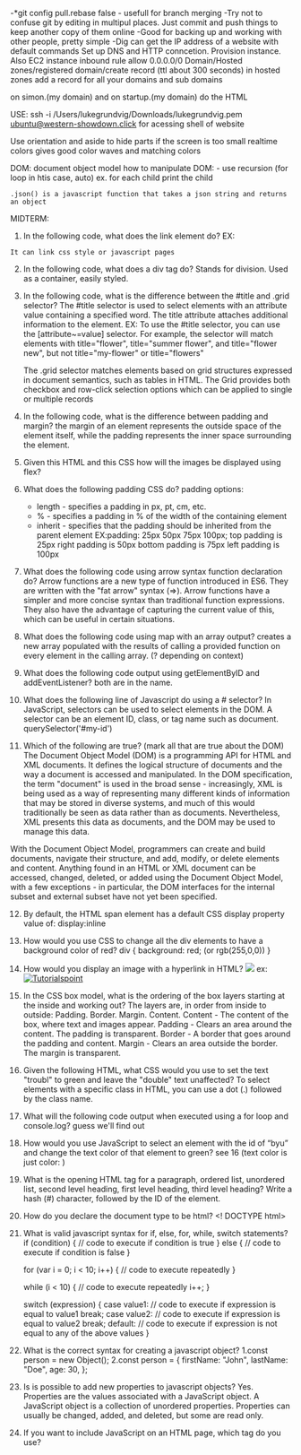 -*git config pull.rebase false - usefull for branch merging
-Try not to confuse git by editing in multipul places. Just commit and push things to keep another copy of them online
-Good for backing up and working with other people, pretty simple
-Dig can get the IP address of a website with default commands
Set up DNS and HTTP conncetion. Provision instance. Also EC2 instance
inbound rule allow 0.0.0.0/0
Domain/Hosted zones/registered domain/create record (ttl about 300 seconds) 
in hosted zones add a record for all your domains and sub domains

on simon.(my domain) and on startup.(my domain) do the HTML

USE: ssh -i /Users/lukegrundvig/Downloads/lukegrundvig.pem ubuntu@western-showdown.click
for acessing shell of website

Use orientation and aside to hide parts if the screen is too small
realtime colors gives good color waves and matching colors

DOM: document object model
how to manipulate DOM:
    - use recursion (for loop in htis case, auto) ex. for each child print the child


    .json() is a javascript function that takes a json string and returns an object


MIDTERM:

1. In the following code, what does the link element do?
 EX:   <head>
  <link rel="stylesheet" href="styles.css">
    </head>

    It can link css style or javascript pages

2. In the following code,  what does a div tag do?
    Stands for division. Used as a container, easily styled.
3. In the following code, what is the difference between the #title and .grid selector?
    The #title selector is used to select elements with an attribute value containing a specified word. The title attribute attaches additional information to the <a> element.
    EX: 
    To use the #title selector, you can use the [attribute~=value] selector. For example, the selector will match elements with title="flower", title="summer flower", and title="flower new", but not title="my-flower" or title="flowers"

    The .grid selector matches elements based on grid structures expressed in document semantics, such as tables in HTML. The Grid provides both checkbox and row-click selection options which can be applied to single or multiple records

4. In the following code, what is the difference between padding and margin?
    the margin of an element represents the outside space of the element itself, while the padding represents the inner space surrounding the element. 

5. Given this HTML and this CSS how will the images be displayed using flex?

6. What does the following padding CSS do?
    padding options:
    + length - specifies a padding in px, pt, cm, etc.
    + % - specifies a padding in % of the width of the containing element
    + inherit - specifies that the padding should be inherited from the parent element
    EX:padding: 25px 50px 75px 100px;
        top padding is 25px
        right padding is 50px
        bottom padding is 75px
        left padding is 100px

7. What does the following code using arrow syntax function declaration do?
    Arrow functions are a new type of function introduced in ES6. They are written with the "fat arrow" syntax (=>).
    Arrow functions have a simpler and more concise syntax than traditional function expressions. They also have the advantage of capturing the current value of this, which can be useful in certain situations.

8. What does the following code using map with an array output?
    creates a new array populated with the results of calling a provided function on every element in the calling array. (? depending on context)

9. What does the following code output using getElementByID and addEventListener?
    both are in the name.

10. What does the following line of Javascript do using a # selector?
    In JavaScript, selectors can be used to select elements in the DOM. A selector can be an element ID, class, or tag name such as document. querySelector('#my-id') 

11. Which of the following are true? (mark all that are true about the DOM)
    The Document Object Model (DOM) is a programming API for HTML and XML documents.
     It defines the logical structure of documents and the way a document is accessed and manipulated. In the DOM specification, the term "document" is used in the broad sense - increasingly, XML is being used as a way of representing many different kinds of information that may be stored in diverse systems, and much of this would traditionally be seen as data rather than as documents. Nevertheless, XML presents this data as documents, and the DOM may be used to manage this data.

With the Document Object Model, programmers can create and build documents, navigate their structure, and add, modify, or delete elements and content. Anything found in an HTML or XML document can be accessed, changed, deleted, or added using the Document Object Model, with a few exceptions - in particular, the DOM interfaces for the internal subset and external subset have not yet been specified.

12. By default, the HTML span element has a default CSS display property value of: 
    display:inline

13. How would you use CSS to change all the div elements to have a background color of red?
    div {
      background: red; (or rgb(255,0,0))
    }

14. How would you display an image with a hyperlink in HTML?
    <a href="link address"><img src="image destination"></a>
    ex: <a href="https://www.tutorialspoint.com"><img src="https://www.tutorialspoint.com/assets/questions/media/426142-1668760765.png" alt="Tutorialspoint"></a>

15. In the CSS box model, what is the ordering of the box layers starting at the inside and working out?
    The layers are, in order from inside to outside: Padding. Border. Margin. Content.
    Content - The content of the box, where text and images appear.
    Padding - Clears an area around the content. The padding is transparent.
    Border - A border that goes around the padding and content.
    Margin - Clears an area outside the border. The margin is transparent.  

16. Given the following HTML, what CSS would you use to set the text "troubl" to green and leave the "double" text unaffected?
    To select elements with a specific class in HTML, you can use a dot (.) followed by the class name.

17. What will the following code output when executed using a for loop and console.log?
    guess we'll find out

18. How would you use JavaScript to select an element with the id of “byu” and change the text color of that element to green?
    see 16 (text color is just color: )

19. What is the opening HTML tag for a paragraph, ordered list, unordered list, second level heading, first level heading, third level heading?
    Write a hash (#) character, followed by the ID of the element.

20. How do you declare the document type to be html?
    <! DOCTYPE html>

21. What is valid javascript syntax for if, else, for, while, switch statements?
    if (condition) {
     // code to execute if condition is true
    } else {
      // code to execute if condition is false
    }

    for (var i = 0; i < 10; i++) {
    // code to execute repeatedly
    }

    while (i < 10) {
    // code to execute repeatedly
    i++;
    }

    switch (expression) {
    case value1:
    // code to execute if expression is equal to value1
    break;
    case value2:
    // code to execute if expression is equal to value2
    break;
    default:
    // code to execute if expression is not equal to any of the above values
    }

22. What is the correct syntax for creating a javascript object?
    1.const person = new Object();
    2.const person = { firstName: "John", lastName: "Doe", age: 30, };

23. Is is possible to add new properties to javascript objects?
    Yes. Properties are the values associated with a JavaScript object. A JavaScript object is a collection of unordered properties. Properties can usually be changed, added, and deleted, but some are read only.

24. If you want to include JavaScript on an HTML page, which tag do you use?
    <script>

25. Given the following HTML, what JavaScript could you use to set the text "animal" to "crow" and leave the "fish" text unaffected?
    To change the text of an HTML element in JavaScript, you can use the innerHTML, innerText, or textContent properties. 

    EX: element. textContent = "new_value";

26. Which of the following correctly describes JSON?
JSON stands for JavaScript Object Notation, JSON is a lightweight format for storing and transporting data. JSON is often used when data is sent from a server to a web page.

27. What does the console command chmod, pwd, cd, ls, vim, nano, mkdir, mv, rm, man, ssh, ps, wget, sudo  do?

    chmod - Changes the permissions of a file or directory. The owner of a file can change the permissions for user (u), group (g), or others (o) by adding (+) or subtracting (-) the read, write, and execute permissions.
    pwd - print working directory
    cd - choose directory
    ls - list
    vim - text editor, create a new file, edit file, or just read one
    nano - opens file to edit, or creates new file
    mkdir - make directory
    mv - move
    rm - remove
    man - manuel
    ssh - secure shell
    ps - writes the status of active processes
    wget - networking command-line tool that lets you download files and interact with REST APIs
    sudo - allows you to run programs with the security privileges of another user

28. Which of the following console command creates a remote shell session?
    ssh
    EX: " ssh [options] user@hostname "

29. Which of the following is true when the -la parameter is specified for the ls console command?
    long list format not ignoring entries(?) not sure
    EX: 
total 160
drwxr-x---+ 39 lukegrundvig  staff   1248 Oct 29 22:44 .
drwxr-xr-x   5 root          admin    160 Feb 22  2023 ..
-r--------   1 lukegrundvig  staff      7 Jan  4  2022 .CFUserTextEncoding
-rw-r--r--@  1 lukegrundvig  staff  12292 Oct 17 11:15 .DS_Store
drwxr-xr-x   5 lukegrundvig  staff    160 Sep  9  2022 .IdentityService
drwx------+  4 lukegrundvig  staff    128 Oct 28 20:25 .Trash


30. Which of the following is true for the domain name banana.fruit.bozo.click, which is the top level domain, which is a subdomain, which is a root domain?
    the root domain is what comes after the “www” and includes the Top-level domain extension, like .com or . org. For example, in the website address www.example.com
    so in this example bozo is the root www. is a subdomian and top level is .click


31. Is a web certificate is necessary to use HTTPS.
    To use HTTPS with your domain name, you need a SSL or TLS certificate installed on your website.

32. Can a DNS A record can point to an IP address or another A record.
    Yes, a DNS A record can point to an IP address.
    DNS is not capable of HTTP redirection, so probs not another A record

33. Port 443, 80, 22 is reserved for which protocol?
    Port 443 is used explicitly for HTTPS services and hence is the standard port for HTTPS (encrypted) traffic.
    Port 80 is the port number assigned to commonly used internet communication protocol, Hypertext Transfer Protocol (HTTP).
    Port 22 is a well-known port number used in computer networking. It is specifically associated with the Secure Shell (SSH) protocol

34. What will the following code using Promises output when executed?
    Guess we'll find out, hopefully.